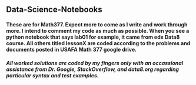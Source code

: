 ## Data-Science-Notebooks
#### These are for Math377. Expect more to come as I write and work through more. I intend to comment my code as much as possible. When you see a python notebook that says lab01 for example, it came from edx Data8 course. All others titled lessonX are coded according to the problems and documents posted in USAFA Math 377 google drive.
##### All worked solutions are coded by my fingers only with an occassional assistance from Dr. Google, StackOverflow, and data8.org regarding particular syntax and test examples. 
